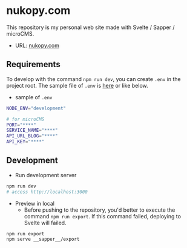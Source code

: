 # nukopy.com

This repository is my personal web site made with Svelte / Sapper / microCMS.

- URL: [nukopy.com](https://www.nukopy.com)

## Requirements

To develop with the command `npm run dev`, you can create `.env` in the project root. The sample file of `.env` is [here](https://github.com/nukopy/nukopy.work/blob/master/.env.example) or like below.

- sample of `.env`

```sh
NODE_ENV="development"

# for microCMS
PORT="****"
SERVICE_NAME="****"
API_URL_BLOG="****"
API_KEY="****"
```

## Development

- Run development server

```sh
npm run dev
# access http://localhost:3000
```

- Preview in local
  - Before pushing to the repository, you'd better to execute the command `npm run export`. If this command failed, deploying to Svelte will failed.

```sh
npm run export
npm serve __sapper__/export
```
